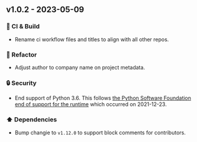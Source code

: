 ## v1.0.2 - 2023-05-09

### 🤖 CI & Build

- Rename ci workflow files and titles to align with all other repos.

### 🔨 Refactor

- Adjust author to company name on project metadata.

### 🔒 Security

- End support of Python 3.6. This follows [the Python Software Foundation end of support for the runtime](https://peps.python.org/pep-0494/#lifespan) which occurred on 2021-12-23.

### ⬆️ Dependencies

- Bump changie to `v1.12.0` to support block comments for contributors.
